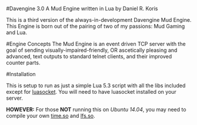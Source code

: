 #Davengine 3.0
A Mud Engine written in Lua by Daniel R. Koris

This is a third version of the always-in-development Davengine Mud Engine. This Engine is born out of the pairing of two of my passions: Mud Gaming and Lua.

#Engine Concepts
The Mud Engine is an event driven TCP server with the goal of sending visually-impaired-friendly, OR ascetically pleasing and advanced, text outputs to standard telnet clients, and their improved counter parts. 

#Installation

This is setup to run as just a simple Lua 5.3 script with all the libs included except for [luasocket](https://github.com/diegonehab/luasocket). You will need to have luasocket installed on your server.

__HOWEVER:__ For those __NOT__ running this on *Ubuntu 14.04*, you may need to compile your own [time.so](https://github.com/m241dan/lua-time) and [lfs.so](https://github.com/keplerproject/luafilesystem).
